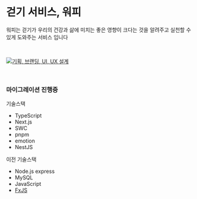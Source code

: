 # 걷기 서비스, 워피

워피는 걷기가 우리의 건강과 삶에 미치는 좋은 영향이 크다는 것을 알려주고 실천할 수 있게 도와주는 서비스 입니다

<br />

[![기획, 브랜딩, UI, UX 설계](https://user-images.githubusercontent.com/79692272/210093486-c3de5ce2-786d-4f01-b727-97b6df1620b6.jpg)](https://notefolio.net/sion11290805/250934)

<br />

### 마이그레이션 진행중

기술스택

- TypeScript
- Next.js
- SWC
- pnpm
- emotion
- NestJS

이전 기술스택

- Node.js express
- MySQL
- JavaScript
- [FxJS](https://github.com/marpple/FxJS)
